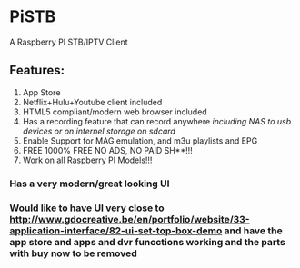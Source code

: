 # PiSTB
A Raspberry PI STB/IPTV Client

## Features:
  
1. App Store
2. Netflix+Hulu+Youtube client included
3. HTML5 compliant/modern web browser included
4. Has a recording feature that can record anywhere *including NAS to usb devices or on internel storage on sdcard*
5. Enable Support for MAG emulation, and m3u playlists and EPG
6. FREE 1000% FREE NO ADS, NO PAID SH**!!!
7. Work on all Raspberry PI Models!!!
### Has a very modern/great looking UI


### Would like to have UI very close to http://www.gdocreative.be/en/portfolio/website/33-application-interface/82-ui-set-top-box-demo and have the app store and apps and dvr funcctions working and the parts with buy now to be removed
